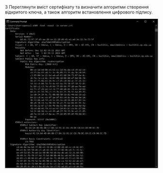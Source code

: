 3 Переглянути вміст сертифікату та визначити алгоритми створення відкритого
ключа, а також алгоритм встановлення цифрового підпису.



![alt-text](https://github.com/oleksandrblazhko/ai-191-buchihin/blob/laboratory-work-7/Laboratory-Work-9/images/3.png)
